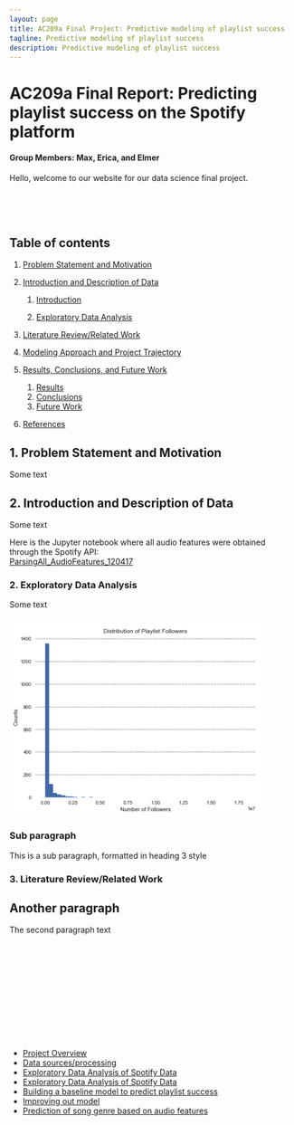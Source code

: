 ```yaml
---
layout: page
title: AC209a Final Project: Predictive modeling of playlist success
tagline: Predictive modeling of playlist success
description: Predictive modeling of playlist success
---
```


# AC209a Final Report: Predicting playlist success on the Spotify platform

#### Group Members: Max, Erica, and Elmer



Hello, welcome to our website for our data science final project.


<br>
<br>
<br>

## Table of contents
1. [Problem Statement and Motivation](#Problem_Statement)

2. [Introduction and Description of Data](#introduction)

    1. [Introduction](#intro1)

    2. [Exploratory Data Analysis](#EDA)


3. [Literature Review/Related Work](#paragraph2)

4. [Modeling Approach and Project Trajectory](#paragraph2)



5. [Results, Conclusions, and Future Work](#paragraph2)
    1. [Results](#subparagraph1)
    2. [Conclusions](#subparagraph1)
    3. [Future Work](#subparagraph1)


6. [References](#paragraph2)


## 1. Problem Statement and Motivation <a name="Problem_Statement"></a>
Some text

## 2. Introduction and Description of Data <a name="paragraph1"></a>
Some text


Here is the Jupyter notebook where all audio features were obtained through the Spotify API: <br>
[ParsingAll_AudioFeatures_120417](notebook_Markdown/ParsingAll_AudioFeatures_120417.html)


### 2. Exploratory Data Analysis <a name="EDA1"></a>
Some text <br>

![TestPlot](images/test.png)


### Sub paragraph <a name="subparagraph1"></a>
This is a sub paragraph, formatted in heading 3 style


### 3. Literature Review/Related Work <a name="EDA1"></a>

## Another paragraph <a name="paragraph2"></a>
The second paragraph text
<br>
<br>
<br>
<br>
<br>
<br>
<br>
<br>
<br>
<br>
<br>
<br>
- [Project Overview](pages/overview.html)
- [Data sources/processing](pages/independent_site.html)
- [Exploratory Data Analysis of Spotify Data](pages/user_site.html)
- [Exploratory Data Analysis of Spotify Data](pages/project_site.html)
- [Building a baseline model to predict playlist success](pages/nojekyll.html)
- [Improving out model](pages/local_test.html)
- [Prediction of song genre based on audio features](pages/resources.html)

















